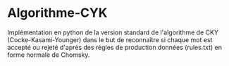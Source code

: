 # Algorithme-CYK

Implémentation en python de la version standard de l'algorithme de CKY (Cocke-Kasami-Younger) dans le but de reconnaître
si chaque mot est accepté ou rejeté d'après des règles de production données (rules.txt) en forme normale de Chomsky.
